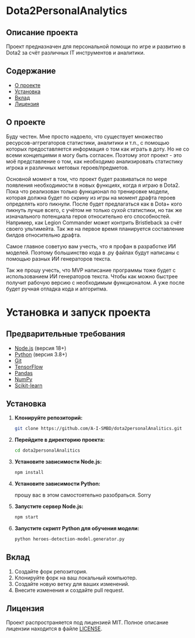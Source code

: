 # Dota2PersonalAnalytics

## Описание проекта

Проект предназначен для персональной помощи по игре и развитию в Dota2 за счёт различных IT инструментов и аналитики.

## Содержание

- [О проекте](#о-проекте)
- [Установка](#установка)
- [Вклад](#вклад)
- [Лицензия](#лицензия)

## О проекте

Буду честен. Мне просто надоело, что существует множество ресурсов-аггрегаторов статистики, аналитики и т.п., с помощью которых предоставляется информация о том как играть в доту. Но не со всеми концепциями я могу быть согласен. Поэтому этот проект - это моё представление о том, как необходимо анализировать статистику игрока и различных метовых героев/предметов.

Основной момент в том, что проект будет развиваться по мере появления необходимости в новых функциях, когда я играю в Dota2.
Пока что реализован только функционал по тренировке модели, которая должна будет по скрину из игры на момент драфта героев определять кого пикнули. После будет предлагаться как в Dota+ кого пикнуть лучше всего, с учётом не только сухой статистики, но так же изначального потенциала героя относительно его способностей. Например, как Legion Commander может контрить Bristleback за счёт своего ультимейта. Так же на первое время планируется составление билдов относительно драфта.

Самое главное советую вам учесть, что я профан в разработке ИИ моделей. Поэтому большинство кода в .py файлах будут написаны с помощью разных ИИ генераторов текста.

Так же прошу учесть, что MVP написание программы тоже будет с использованием ИИ генераторов текста. Чтобы как можно быстрее получит рабочую версию с необходимым функционалом. А уже после будет ручная отладка кода и алгоритма.

# Установка и запуск проекта

## Предварительные требования

- [Node.js](https://nodejs.org/) (версия 18+)
- [Python](https://www.python.org/) (версия 3.8+)
- [Git](https://git-scm.com/)
- [TensorFlow](https://www.tensorflow.org/)
- [Pandas](https://pandas.pydata.org/)
- [NumPy](https://numpy.org/)
- [Scikit-learn](https://scikit-learn.org/stable/)

## Установка

1. **Клонируйте репозиторий:**

   ```sh
   git clone https://github.com/A-I-SMBD/dota2personalAnalitics.git
   ```

2. **Перейдите в директорию проекта:**

   ```sh
   cd dota2personalAnalitics
   ```

3. **Установите зависимости Node.js:**

   ```sh
   npm install
   ```

4. **Установите зависимости Python:**

   прошу вас в этом самостоятельно разобраться. Sorry

5. **Запустите сервер Node.js:**

   ```sh
   npm start
   ```

6. **Запустите скрипт Python для обучения модели:**

   ```sh
   python heroes-detection-model.generator.py
   ```

## Вклад

1. Создайте форк репозитория.
2. Клонируйте форк на ваш локальный компьютер.
3. Создайте новую ветку для ваших изменений.
4. Внесите изменения и создайте pull request.

## Лицензия

Проект распространяется под лицензией MIT. Полное описание лицензии находится в файле [LICENSE](LICENSE).
